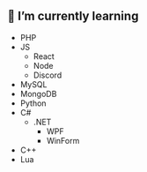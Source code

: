 <h2>🌱 I’m currently learning</h2>

- PHP
- JS
  - React
  - Node
  - Discord
- MySQL
- MongoDB
- Python
- C#
  - .NET
    - WPF
    - WinForm
- C++
- Lua



<!---
Prisco02/Prisco02 is a ✨ special ✨ repository because its `README.md` (this file) appears on your GitHub profile.
You can click the Preview link to take a look at your changes.
--->
